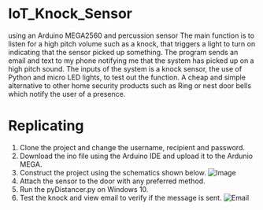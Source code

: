 # IoT_Knock_Sensor
using an Arduino MEGA2560 and percussion sensor
The main function is to listen for a high pitch volume such as a knock, that triggers a light to turn on indicating that the sensor picked up something. The program sends an email and text to my phone notifying me that the system has picked up on a high pitch sound. The inputs of the system is a knock sensor, the use of Python and micro LED lights, to test out the function. A cheap and simple alternative to other home security products such as Ring or nest door bells which notify the user of a presence. 
# Replicating
1. Clone the project and change the username, recipient and password.
2. Download the ino file using the Arduino IDE and upload it to the Ardunio MEGA.
3. Construct the project using the schematics shown below.
![Image](https://github.com/omidk414/IoT_Knock_Sensor/blob/main/Cirkit_Designer_JRrqDBtxGl.png)
4. Attach the sensor to the door with any preferred method.
5. Run the pyDistancer.py on Windows 10.
6. Test the knock and view email to verify if the message is sent. 
![Email](https://github.com/omidk414/IoT_Knock_Sensor/blob/main/8TLFob1FZ6.png)
      
          
      

  
